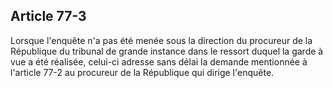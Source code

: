 Article 77-3
----
Lorsque l'enquête n'a pas été menée sous la direction du procureur de la
République du tribunal de grande instance dans le ressort duquel la garde à vue
a été réalisée, celui-ci adresse sans délai la demande mentionnée à l'article
77-2 au procureur de la République qui dirige l'enquête.
